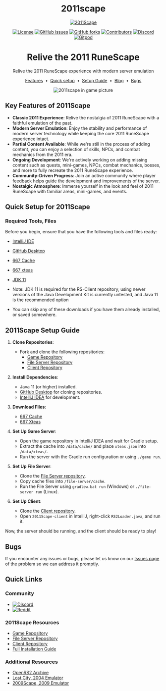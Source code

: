 <div align="center">
<h1>2011scape</h1>
<a href="https://github.com/2011Scape/game">
  <img src="https://i.imgur.com/IKFkP0S.jpeg" alt="2011Scape">
</a>

[![License](https://img.shields.io/badge/license-ISC-blue?style=for-the-badge&logo=open-source-initiative&logoColor=white)](https://opensource.org/licenses/ISC)
[![GitHub issues](https://img.shields.io/github/issues/2011Scape/game?style=for-the-badge&label=Issues%20%E2%9A%A0%EF%B8%8F&color=gold)](https://github.com/2011Scape/game/issues)
[![GitHub forks](https://img.shields.io/github/forks/2011Scape/game?style=for-the-badge&logo=github&logoColor=white)](https://github.com/2011Scape/game/forks)
[![Contributors](https://img.shields.io/github/contributors/2011Scape/game?style=for-the-badge&logo=github&color=darkgreen)](https://github.com/2011Scape/game/graphs/contributors)
[![Discord](https://img.shields.io/discord/1055304546521469019?label=chat&logo=discord&logoColor=white&style=for-the-badge&color=5865F2)](https://discord.gg/jDbBAKjhxh)
[![Gitpod](https://img.shields.io/badge/Gitpod-orange?style=for-the-badge&logo=gitpod&logoColor=white)](https://gitpod.io/#https://github.com/2011Scape/game)

<h1>Relive the 2011 RuneScape</h1>

<p>Relive the 2011 RuneScape experience with modern server emulation</p>

<a href="https://github.com/2011Scape/game/tree/main?tab=readme-ov-file#key-features-of-2011scape">Features</a> &nbsp;&bull;&nbsp;
<a href="#Quick Setup for 2011Scape">Quick setup</a> &nbsp;&bull;&nbsp;
<a href="#2011Scape Setup Guide">Setup Guide</a> &nbsp;&bull;&nbsp;
<a href="https://rune-server.org/threads/667-2011scape-an-emulation-of-runescape-in-2011-powered-by-rsmod.706352/" target="_blank">Blog</a> &nbsp;&bull;&nbsp;
<a href="https://github.com/2011Scape/game/issues">Bugs</a>

![2011scape in game picture](https://i.imgur.com/TNXa63G.png)

</div>

## Key Features of 2011Scape

- **Classic 2011 Experience**: Relive the nostalgia of 2011 RuneScape with a faithful emulation of the past.
- **Modern Server Emulation**: Enjoy the stability and performance of modern server technology while keeping the core 2011 RuneScape experience intact.
- **Partial Content Available**: While we're still in the process of adding content, you can enjoy a selection of skills, NPCs, and combat mechanics from the 2011 era.
- **Ongoing Development**: We're actively working on adding missing content such as quests, mini-games, NPCs, combat mechanics, bosses, and more to fully recreate the 2011 RuneScape experience.
- **Community-Driven Progress**: Join an active community where player feedback helps guide the development and improvements of the server.
- **Nostalgic Atmosphere**: Immerse yourself in the look and feel of 2011 RuneScape with familiar areas, mini-games, and events.


## Quick Setup for 2011Scape

### Required Tools, Files

Before you begin, ensure that you have the following tools and files ready:

- [IntelliJ IDE](https://www.jetbrains.com/idea/download/)
- [GitHub Desktop](https://desktop.github.com/)
- [667 Cache](https://archive.openrs2.org/caches/runescape/278/disk.zip)
- [667 xteas](https://github.com/2011Scape/installation-guide/releases/download/v1.0/xteas.json)
- [JDK 11](https://www.techspot.com/downloads/5553-java-jdk.html)

- Note: JDK 11 is required for the RS-Client repository, using newer versions of the Java Development Kit is currently untested, and Java 11 is the recommended option
- You can skip any of these downloads if you have them already installed, or saved somewhere.

## 2011Scape Setup Guide

1. **Clone Repositories**:
   - Fork and clone the following repositories:
     - [Game Repository](https://github.com/2011Scape/2011Scape)
     - [File Server Repository](https://github.com/2011Scape/file-server)
     - [Client Repository](https://github.com/2011Scape/stronghold-client)

2. **Install Dependencies**:
   - Java 11 (or higher) installed.
   - [GitHub Desktop](https://desktop.github.com/) for cloning repositories.
   - [IntelliJ IDEA](https://www.jetbrains.com/idea/) for development.

3. **Download Files**:
   - [667 Cache](https://archive.openrs2.org/caches/runescape/278/disk.zip)
   - [667 Xteas](https://github.com/2011Scape/installation-guide/releases/download/v1.0/xteas.json)

4. **Set Up Game Server**:
   - Open the game repository in IntelliJ IDEA and wait for Gradle setup.
   - Extract the cache into `/data/cache/` and place `xteas.json` into `/data/xteas/`.
   - Run the server with the Gradle run configuration or using `./game run`.

5. **Set Up File Server**:
   - Clone the [File Server repository](https://github.com/2011Scape/file-server).
   - Copy cache files into `/file-server/cache`.
   - Run the File Server using `gradlew.bat run` (Windows) or `./file-server run` (Linux).

6. **Set Up Client**:
   - Clone the [Client repository](https://github.com/2011Scape/stronghold-client).
   - Open `2011Scape-client` in IntelliJ, right-click `RS2Loader.java`, and run it.

Now, the server should be running, and the client should be ready to play!

## Bugs

If you encounter any issues or bugs, please let us know on our [Issues page](https://github.com/2011Scape/game/issues) of the problem so we can address it promptly.

## Quick Links

### Community
- [![Discord](https://img.shields.io/badge/Discord%20%20-blue?style=for-the-badge&logo=discord&logoColor=white)](https://discord.gg/jDbBAKjhxh)
- [![Reddit](https://img.shields.io/badge/Reddit%20%20-red?style=for-the-badge&logo=reddit&logoColor=white)](https://www.reddit.com/r/2011scape/)

### 2011Scape Resources
- [Game Repository](https://github.com/2011Scape/game)
- [File Server Repository](https://github.com/2011Scape/file-server)
- [Client Repository](https://github.com/2011Scape/2011scape-client)
- [Full Installation Guide](https://github.com/2011Scape/installation-guide)

### Additional Resources
- [OpenRS2 Archive](https://archive.openrs2.org/)
- [Lost City, 2004 Emulator](https://discord.gg/hN3tHUmZEN)
- [2009Scape, 2009 Emulator](https://2009scape.org)
